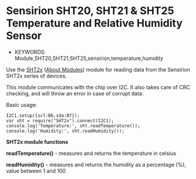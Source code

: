 <!--- Copyright (c) 2017 Uri Shaked. Released under the MIT license. -->
Sensirion SHT20, SHT21 & SHT25 Temperature and Relative Humidity Sensor
=====================

* KEYWORDS: Module,SHT20,SHT21,SHT25,sensirion,temperature,humidity

Use the [SHT2x](/modules/SHT2x.js) ([About Modules](/Modules)) module for reading data from the Sensirion SHT2x series of devices.

This module communicates with the chip over I2C. It also takes care of CRC checking, and will throw an error in case of corrupt data.

Basic usage:

```
I2C1.setup({scl:B6,sda:B7});
var sht = require("SHT2x").connect(I2C1);
console.log('Temperature:', sht.readTemperature());
console.log('Humidity:', sht.readHumidity());
```

**SHT2x module functions**

**readTemperature()** - measures and returns the temperature in celsius

**readHumidity()** - measures and returns the humidity as a percentage (%), value between 1 and 100

